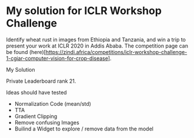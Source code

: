 # My solution for ICLR Workshop Challenge

Identify wheat rust in images from Ethiopia and Tanzania, and win a trip to present your work at ICLR 2020 in Addis Ababa. The competition page can be found (here)[https://zindi.africa/competitions/iclr-workshop-challenge-1-cgiar-computer-vision-for-crop-disease].

My Solution



Private Leaderboard rank 21.

Ideas should have tested
- Normalization Code (mean/std)
- TTA
- Gradient Clipping
- Remove confusing Images
- Builind a Widget to explore / remove data from the model
